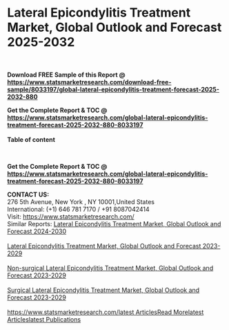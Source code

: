 <h1>Lateral Epicondylitis Treatment Market, Global Outlook and Forecast 2025-2032</h1><br/><p><strong>Download FREE Sample of this Report @ <a href="https://www.statsmarketresearch.com/download-free-sample/8033197/global-lateral-epicondylitis-treatment-forecast-2025-2032-880">https://www.statsmarketresearch.com/download-free-sample/8033197/global-lateral-epicondylitis-treatment-forecast-2025-2032-880</a></strong></p><div><b>Get the Complete Report & TOC @ <a href="https://www.statsmarketresearch.com/global-lateral-epicondylitis-treatment-forecast-2025-2032-880-8033197">https://www.statsmarketresearch.com/global-lateral-epicondylitis-treatment-forecast-2025-2032-880-8033197</a></b></div><br><b>Table of content</b><p><br><div><b>Get the Complete Report & TOC @ <a href="https://www.statsmarketresearch.com/global-lateral-epicondylitis-treatment-forecast-2025-2032-880-8033197">https://www.statsmarketresearch.com/global-lateral-epicondylitis-treatment-forecast-2025-2032-880-8033197</a></b></div></p> <b>CONTACT US:</b><br>276 5th Avenue, New York , NY 10001,United States<br>International: (+1) 646 781 7170 / +91 8087042414<br>Visit: <a href="https://www.statsmarketresearch.com/">https://www.statsmarketresearch.com/</a><br>Similar Reports: <a href="https://www.statsmarketresearch.com/global-lateral-epicondylitis-treatment-forecast-2025-2032-880-8033197">Lateral Epicondylitis Treatment Market, Global Outlook and Forecast 2024-2030</a><br/><br/><a href="https://www.statsmarketresearch.com/global-lateral-epicondylitis-treatment-forecast-2025-2032-880-8033197">Lateral Epicondylitis Treatment Market, Global Outlook and Forecast 2023-2029</a><br/><br/><a href="https://www.statsmarketresearch.com/global-lateral-epicondylitis-treatment-forecast-2025-2032-880-8033197">Non-surgical Lateral Epicondylitis Treatment Market, Global Outlook and Forecast 2023-2029</a><br/><br/><a href="https://www.statsmarketresearch.com/global-lateral-epicondylitis-treatment-forecast-2025-2032-880-8033197">Surgical Lateral Epicondylitis Treatment Market, Global Outlook and Forecast 2023-2029</a><br/><br/><a href="https://gyeongbokgung.com">https://www.statsmarketresearch.com/</a><a href="https://hallyeomaritime.com">latest Articles</a><a href="https://jingwansa.com">Read More</a><a href=https://nguoiviet.jp/">latest Articles</a><a href="https://www.intelmarketresearch.com/">latest Publications</a>